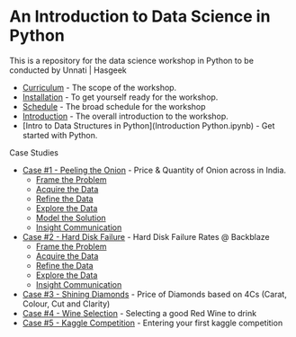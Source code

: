 # An Introduction to Data Science in Python

This is a repository for the data science workshop in Python to be conducted by Unnati | Hasgeek

- [Curriculum](curriculum.md) - The scope of the workshop.
- [Installation](Installation.md) - To get yourself ready for the workshop.
- [Schedule](schedule.md) - The broad schedule for the workshop
- [Introduction](introduction.md) - The overall introduction to the workshop.
- [Intro to Data Structures in Python](Introduction Python.ipynb) - Get started with Python.

Case Studies
- [Case #1 - Peeling the Onion](/onion) - Price & Quantity of Onion across in India.
    - [Frame the Problem](/onion/1-Frame.ipynb)
    - [Acquire the Data](/onion/2-Acquire.ipynb)
    - [Refine the Data](/onion/3-Refine.ipynb)
    - [Explore the Data](/onion/4-Explore.ipynb)
    - [Model the Solution](/onion/5-Model.ipynb)
    - [Insight Communication](/onion/6-Insight.ipynb)
- [Case #2 - Hard Disk Failure](/hard-disk) - Hard Disk Failure Rates @ Backblaze
    - [Frame the Problem](/hard-disk/Framing.ipynb)
    - [Acquire the Data](/hard-disk/Acquire.ipynb)
    - [Refine the Data](/hard-disk/Refine.ipynb)
    - [Explore the Data](/hard-disk/Explore.ipynb)
    - [Insight Communication](/hard-disk/Insight.ipynb)
- [Case #3 - Shining Diamonds](/diamonds/Diamonds.ipynb) - Price of Diamonds based on 4Cs (Carat, Colour, Cut and Clarity)
- [Case #4 - Wine Selection](/wine/wine-selection.ipynb) - Selecting a good Red Wine to drink
- [Case #5 - Kaggle Competition](/santander) - Entering your first kaggle competition
